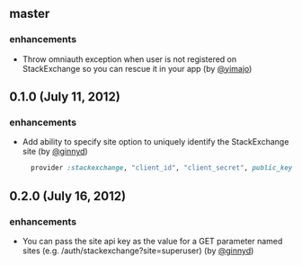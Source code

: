 ## master ##

### enhancements
 * Throw omniauth exception when user is not registered on StackExchange so you can rescue it in your app (by [@yimajo](https://github.com/yimajo))

## 0.1.0 (July 11, 2012) ##

### enhancements
  * Add ability to specify site option to uniquely identify the StackExchange site (by [@ginnyd](https://github.com/ginnyd))

    ```ruby
      provider :stackexchange, "client_id", "client_secret", public_key: "key", site: 'stackoverflow'
    ```

## 0.2.0 (July 16, 2012) ##

### enhancements
  * You can pass the site api key as the value for a GET parameter named sites (e.g. /auth/stackexchange?site=superuser) (by [@ginnyd](https://github.com/ginnyd))
